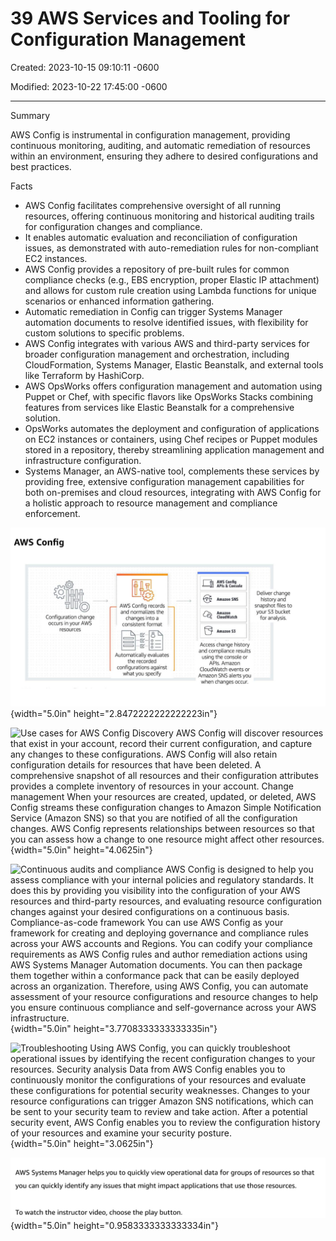 # 39 AWS Services and Tooling for Configuration Management

Created: 2023-10-15 09:10:11 -0600

Modified: 2023-10-22 17:45:00 -0600

---

Summary

AWS Config is instrumental in configuration management, providing continuous monitoring, auditing, and automatic remediation of resources within an environment, ensuring they adhere to desired configurations and best practices.

Facts

- AWS Config facilitates comprehensive oversight of all running resources, offering continuous monitoring and historical auditing trails for configuration changes and compliance.
- It enables automatic evaluation and reconciliation of configuration issues, as demonstrated with auto-remediation rules for non-compliant EC2 instances.
- AWS Config provides a repository of pre-built rules for common compliance checks (e.g., EBS encryption, proper Elastic IP attachment) and allows for custom rule creation using Lambda functions for unique scenarios or enhanced information gathering.
- Automatic remediation in Config can trigger Systems Manager automation documents to resolve identified issues, with flexibility for custom solutions to specific problems.
- AWS Config integrates with various AWS and third-party services for broader configuration management and orchestration, including CloudFormation, Systems Manager, Elastic Beanstalk, and external tools like Terraform by HashiCorp.
- AWS OpsWorks offers configuration management and automation using Puppet or Chef, with specific flavors like OpsWorks Stacks combining features from services like Elastic Beanstalk for a comprehensive solution.
- OpsWorks automates the deployment and configuration of applications on EC2 instances or containers, using Chef recipes or Puppet modules stored in a repository, thereby streamlining application management and infrastructure configuration.
- Systems Manager, an AWS-native tool, complements these services by providing free, extensive configuration management capabilities for both on-premises and cloud resources, integrating with AWS Config for a holistic approach to resource management and compliance enforcement.



![AWS Config Configuration change occurs in your AWS resources AWS Config records and normalizes the changes into a consistent format Automatically evaluates the recorded configurations against what you specify AWS config APIs & Console Amazon SNS Amazon CloudWatch Amazon S3 Access change history and compliance results using the console or APIs. Amazon CloudWatch events or Amazon SNS alerts you when changes occur. Deliver change history and snapshot files to your S3 bucket for analysis. ](../../../media/AWS-DevOps-Module-11-39-AWS-Services-and-Tooling-for-Configuration-Management-image1.png){width="5.0in" height="2.8472222222222223in"}



![Use cases for AWS Config Discovery AWS Config will discover resources that exist in your account, record their current configuration, and capture any changes to these configurations. AWS Config will also retain configuration details for resources that have been deleted. A comprehensive snapshot of all resources and their configuration attributes provides a complete inventory of resources in your account. Change management When your resources are created, updated, or deleted, AWS Config streams these configuration changes to Amazon Simple Notification Service (Amazon SNS) so that you are notified of all the configuration changes. AWS Config represents relationships between resources so that you can assess how a change to one resource might affect other resources. ](../../../media/AWS-DevOps-Module-11-39-AWS-Services-and-Tooling-for-Configuration-Management-image2.png){width="5.0in" height="4.0625in"}



![Continuous audits and compliance AWS Config is designed to help you assess compliance with your internal policies and regulatory standards. It does this by providing you visibility into the configuration of your AWS resources and third-party resources, and evaluating resource configuration changes against your desired configurations on a continuous basis. Compliance-as-code framework You can use AWS Config as your framework for creating and deploying governance and compliance rules across your AWS accounts and Regions. You can codify your compliance requirements as AWS Config rules and author remediation actions using AWS Systems Manager Automation documents. You can then package them together within a conformance pack that can be easily deployed across an organization. Therefore, using AWS Config, you can automate assessment of your resource configurations and resource changes to help you ensure continuous compliance and self-governance across your AWS infrastructure. ](../../../media/AWS-DevOps-Module-11-39-AWS-Services-and-Tooling-for-Configuration-Management-image3.png){width="5.0in" height="3.7708333333333335in"}



![Troubleshooting Using AWS Config, you can quickly troubleshoot operational issues by identifying the recent configuration changes to your resources. Security analysis Data from AWS Config enables you to continuously monitor the configurations of your resources and evaluate these configurations for potential security weaknesses. Changes to your resource configurations can trigger Amazon SNS notifications, which can be sent to your security team to review and take action. After a potential security event, AWS Config enables you to review the configuration history of your resources and examine your security posture. ](../../../media/AWS-DevOps-Module-11-39-AWS-Services-and-Tooling-for-Configuration-Management-image4.png){width="5.0in" height="3.0625in"}



![AWS Systems Manager helps you to quickly view operational data for groups of resources so that you can quickly identify any issues that might impact applications that use those resources. To watch the instructor video, choose the play button. ](../../../media/AWS-DevOps-Module-11-39-AWS-Services-and-Tooling-for-Configuration-Management-image5.png){width="5.0in" height="0.9583333333333334in"}







